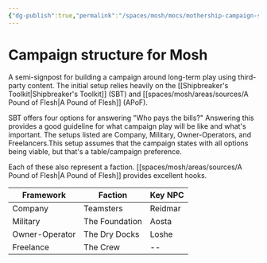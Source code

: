```yaml
---
{"dg-publish":true,"permalink":"/spaces/mosh/mocs/mothership-campaign-structure/","title":"Campaign structure for Mosh","tags":["mosh"],"created":"2023-04-14T00:04","updated":"2023-04-14T01:07"}
---
```



# Campaign structure for Mosh

A semi-signpost for building a campaign around long-term play using third-party content. The initial setup relies heavily on the [[Shipbreaker's Toolkit\|Shipbreaker's Toolkit]] (SBT) and [[spaces/mosh/areas/sources/A Pound of Flesh\|A Pound of Flesh]] (APoF).

SBT offers four options for answering "Who pays the bills?" Answering this provides a good guideline for what campaign play will be like and what's important. The setups listed are Company, Military, Owner-Operators, and Freelancers.This setup assumes that the campaign states with all options being viable, but that's a table/campaign preference.

Each of these also represent a faction. [[spaces/mosh/areas/sources/A Pound of Flesh\|A Pound of Flesh]] provides excellent hooks. 

| Framework      | Faction        | Key NPC |
| -------------- | -------------- | ------- |
| Company        | Teamsters      | Reidmar |
| Military       | The Foundation | Aosta   |
| Owner-Operator | The Dry Docks  | Loshe   |
| Freelance      | The Crew       | --      |
